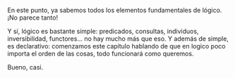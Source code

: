 En este punto, ya sabemos todos los elementos fundamentales de lógico. ¡No parece tanto!

Y sí, lógico es bastante simple: predicados, consultas, individuos, inversibilidad, functores... no hay mucho más que eso. Y además de simple, es declarativo: comenzamos este capítulo hablando de que en logico poco importa el orden de las cosas, todo funcionará como queremos. 

Bueno, casi. 

